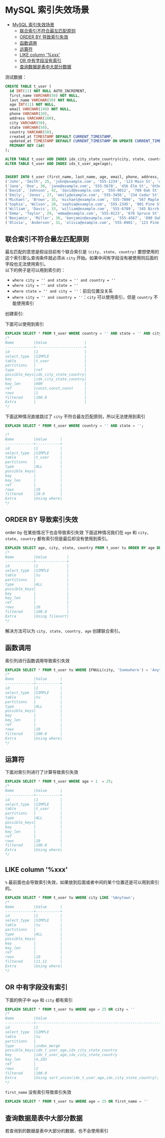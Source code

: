 <!-- customize-category:MySQL -->

# MySQL 索引失效场景

- [MySQL 索引失效场景](#mysql-索引失效场景)
  - [联合索引不符合最左匹配原则](#联合索引不符合最左匹配原则)
  - [ORDER BY 导致索引失效](#order-by-导致索引失效)
  - [函数调用](#函数调用)
  - [运算符](#运算符)
  - [LIKE column '%xxx'](#like-column-xxx)
  - [OR 中有字段没有索引](#or-中有字段没有索引)
  - [查询数据是表中大部分数据](#查询数据是表中大部分数据)

测试数据：

```sql
CREATE TABLE t_user (
  id INT(11) NOT NULL AUTO_INCREMENT,
  first_name VARCHAR(50) NOT NULL,
  last_name VARCHAR(50) NOT NULL,
  age INT(11) NOT NULL,
  email VARCHAR(100) NOT NULL,
  phone VARCHAR(20),
  address VARCHAR(100),
  city VARCHAR(50),
  state VARCHAR(50),
  country VARCHAR(50),
  created_at TIMESTAMP DEFAULT CURRENT_TIMESTAMP,
  updated_at TIMESTAMP DEFAULT CURRENT_TIMESTAMP ON UPDATE CURRENT_TIMESTAMP,
  PRIMARY KEY (id)
);

ALTER TABLE t_user ADD INDEX idx_city_state_country(city, state, country);
ALTER TABLE t_user ADD INDEX idx_t_user_age(age);


INSERT INTO t_user (first_name, last_name, age, email, phone, address, city, state, country) VALUES
('John', 'Smith', 25, 'john@example.com', '555-1234', '123 Main St', 'Anytown', 'CA', 'USA'),
('Jane', 'Doe', 30, 'jane@example.com', '555-5678', '456 Elm St', 'Otherville', 'NY', 'USA'),
('David', 'Johnson', 42, 'david@example.com', '555-9012', '789 Oak St', 'Somecity', 'TX', 'USA'),
('Emily', 'Jones', 27, 'emily@example.com', '555-3456', '234 Cedar St', 'Othercity', 'FL', 'USA'),
('Michael', 'Brown', 35, 'michael@example.com', '555-7890', '567 Maple St', 'Smallville', 'OH', 'USA'),
('Sophia', 'Wilson', 28, 'sophia@example.com', '555-2345', '901 Pine St', 'Bigtown', 'NC', 'USA'),
('William', 'Davis', 33, 'william@example.com', '555-6789', '345 Birch St', 'Somewhere', 'MI', 'USA'),
('Emma', 'Taylor', 29, 'emma@example.com', '555-0123', '678 Spruce St', 'Anyplace', 'WA', 'USA'),
('Benjamin', 'Miller', 36, 'benjamin@example.com', '555-4567', '890 Oak St', 'Anothercity', 'IL', 'USA'),
('Olivia', 'Anderson', 31, 'olivia@example.com', '555-8901', '123 Pine St', 'Nowhere', 'KS', 'USA');
```

## 联合索引不符合最左匹配原则

最左匹配的意思是假设目前有个联合索引是 `(city, state, country)` 要想使用的这个索引那么查询条件就必须从 `city` 开始。如果中间有字段没有被使用则后面的字段也无法使用索引。  
以下的例子是可以用到索引的：

- `where city = '' and state = '' and country = ''`
- `where city = '' and state = ''`
- `where state = '' and city = ''`：前后位置没关系
- `where city = '' and country = ''`：`city` 可以使用索引，但是 `country` 不能使用索引

创建索引:

下面可以使用到索引

```sql
EXPLAIN SELECT * FROM t_user WHERE country = '' AND state = '' AND city = '';
/*
Name         |Value                 |
-------------+----------------------+
id           |1                     |
select_type  |SIMPLE                |
table        |t_user                |
partitions   |                      |
type         |ref                   |
possible_keys|idx_city_state_country|
key          |idx_city_state_country|
key_len      |609                   |
ref          |const,const,const     |
rows         |1                     |
filtered     |100.0                 |
Extra        |                      |
*/
```

下面这种情况直接跳过了 `city` 不符合最左匹配原则，所以无法使用到索引

```sql
EXPLAIN SELECT * FROM t_user WHERE country = '' AND state = '';

/*
Name         |Value      |
-------------+-----------+
id           |1          |
select_type  |SIMPLE     |
table        |t_user     |
partitions   |           |
type         |ALL        |
possible_keys|           |
key          |           |
key_len      |           |
ref          |           |
rows         |10         |
filtered     |10.0       |
Extra        |Using where|
*/
```

## ORDER BY 导致索引失效

order by 在某些情况下也会导致索引失效
下面这种情况我们在 `age` 和 `city, state, country` 都有索引但是最后却没有使用到索引。

```sql
EXPLAIN SELECT age, city, state, country FROM t_user tu ORDER BY age DESC;
/*
Name         |Value         |
-------------+--------------+
id           |1             |
select_type  |SIMPLE        |
table        |tu            |
partitions   |              |
type         |ALL           |
possible_keys|              |
key          |              |
key_len      |              |
ref          |              |
rows         |10            |
filtered     |100.0         |
Extra        |Using filesort|
*/
```

解决方法可以为 `city, state, country, age` 创建联合索引。

## 函数调用

索引列进行函数调用导致索引失效

```sql
EXPLAIN SELECT * FROM t_user tu WHERE IFNULL(city, 'Somewhere') = 'Anytown';
/*
Name         |Value      |
-------------+-----------+
id           |1          |
select_type  |SIMPLE     |
table        |tu         |
partitions   |           |
type         |ALL        |
possible_keys|           |
key          |           |
key_len      |           |
ref          |           |
rows         |10         |
filtered     |100.0      |
Extra        |Using where|
*/
```

## 运算符

下面对索引列进行了计算导致索引失效

```sql
EXPLAIN SELECT * FROM t_user WHERE age + 1  = 25;
/*
Name         |Value      |
-------------+-----------+
id           |1          |
select_type  |SIMPLE     |
table        |t_user     |
partitions   |           |
type         |ALL        |
possible_keys|           |
key          |           |
key_len      |           |
ref          |           |
rows         |10         |
filtered     |100.0      |
Extra        |Using where|
*/
```

## LIKE column '%xxx'

`%` 最前面也会导致索引失效，如果放到后面或者中间的某个位置还是可以用到索引的。

```sql
EXPLAIN SELECT * FROM t_user tu WHERE city LIKE '%Anytown';
/*
Name         |Value      |
-------------+-----------+
id           |1          |
select_type  |SIMPLE     |
table        |tu         |
partitions   |           |
type         |ALL        |
possible_keys|           |
key          |           |
key_len      |           |
ref          |           |
rows         |10         |
filtered     |11.11      |
Extra        |Using where|
*/
```

## OR 中有字段没有索引

下面的例子中 `age` 和 `city` 都有索引

```sql
EXPLAIN SELECT * FROM t_user tu WHERE age = 25 OR city = ''
/*
Name         |Value                                                               |
-------------+--------------------------------------------------------------------+
id           |1                                                                   |
select_type  |SIMPLE                                                              |
table        |tu                                                                  |
partitions   |                                                                    |
type         |index_merge                                                         |
possible_keys|idx_t_user_age,idx_city_state_country                               |
key          |idx_t_user_age,idx_city_state_country                               |
key_len      |4,203                                                               |
ref          |                                                                    |
rows         |2                                                                   |
filtered     |100.0                                                               |
Extra        |Using sort_union(idx_t_user_age,idx_city_state_country); Using where|
*/
```

`first_name` 没有索引导致索引失效

```sql
EXPLAIN SELECT * FROM t_user tu WHERE age = 25 OR first_name = ''
```

## 查询数据是表中大部分数据

若查询到的数据是表中大部分的数据，也不会使用索引
